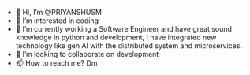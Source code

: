 - 👋 Hi, I’m @PRIYANSHUSM
- 👀 I’m interested in coding
- 🌱 I’m currently working a Software Engineer and have great sound knowledge in python and development, I have integrated new technology like gen AI with the distributed system and microservices.
- 💞️ I’m looking to collaborate on development
- 📫 How to reach me? Dm

<!---
PRIYANSHUSM/PRIYANSHUSM is a ✨ special ✨ repository because its `README.md` (this file) appears on your GitHub profile.
You can click the Preview link to take a look at your changes.
--->
